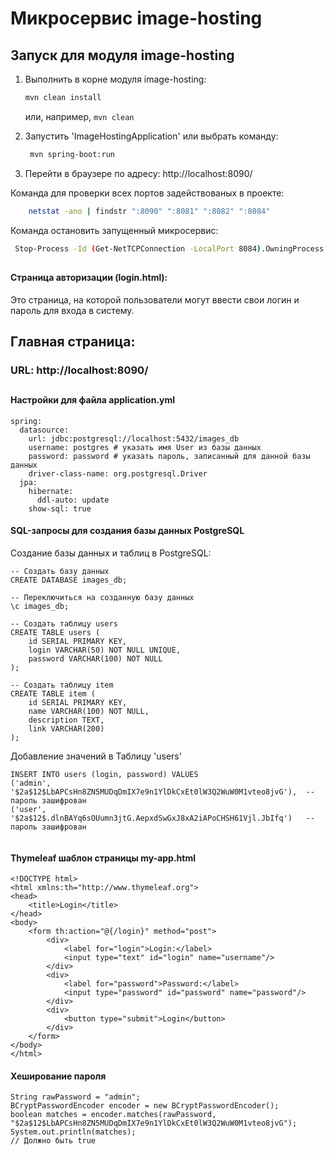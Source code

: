 # Микросервис image-hosting
## Запуск для модуля image-hosting

1. Выполнить в корне модуля image-hosting:

    ```bash
    mvn clean install
    ```
   или, например, ``` mvn clean ```
2. Запустить 'ImageHostingApplication' или выбрать команду:
   ```bash
    mvn spring-boot:run
   ```

3. Перейти в браузере по адресу: http://localhost:8090/

Команда для проверки всех портов задействованых в проекте:
```bash
    netstat -ano | findstr ":8090" ":8081" ":8082" ":8084"
 ```
Команда остановить запущенный микросервис:
   ```bash
    Stop-Process -Id (Get-NetTCPConnection -LocalPort 8084).OwningProcess -Force
   ```
##
#### Страница авторизации (login.html):

Это страница, на которой пользователи могут ввести свои логин и пароль для входа в систему.

## Главная страница:
### URL: http://localhost:8090/

##
#### Настройки для файла application.yml

```
spring:
  datasource:
    url: jdbc:postgresql://localhost:5432/images_db
    username: postgres # указать имя User из базы данных
    password: password # указать пароль, записанный для данной базы данных
    driver-class-name: org.postgresql.Driver
  jpa:
    hibernate:
      ddl-auto: update
    show-sql: true

```

#### SQL-запросы для создания базы данных PostgreSQL

Создание базы данных и таблиц в PostgreSQL:

```
-- Создать базу данных
CREATE DATABASE images_db;

-- Переключиться на созданную базу данных
\c images_db;

-- Создать таблицу users
CREATE TABLE users (
    id SERIAL PRIMARY KEY,
    login VARCHAR(50) NOT NULL UNIQUE,
    password VARCHAR(100) NOT NULL    
);

-- Создать таблицу item
CREATE TABLE item (
    id SERIAL PRIMARY KEY,
    name VARCHAR(100) NOT NULL,
    description TEXT,
    link VARCHAR(200)
);

```

Добавление значений в Таблицу 'users'
```
INSERT INTO users (login, password) VALUES
('admin', '$2a$12$LbAPCsHn8ZN5MUDqDmIX7e9n1YlDkCxEt0lW3Q2WuW0M1vteo8jvG'),  -- пароль зашифрован
('user', '$2a$12$.dlnBAYq6sOUumn3jtG.AepxdSwGxJ8xA2iAPoCHSH61Vjl.JbIfq')   -- пароль зашифрован


```

#### Thymeleaf шаблон страницы my-app.html

```
<!DOCTYPE html>
<html xmlns:th="http://www.thymeleaf.org">
<head>
    <title>Login</title>
</head>
<body>
    <form th:action="@{/login}" method="post">
        <div>
            <label for="login">Login:</label>
            <input type="text" id="login" name="username"/>
        </div>
        <div>
            <label for="password">Password:</label>
            <input type="password" id="password" name="password"/>
        </div>
        <div>
            <button type="submit">Login</button>
        </div>
    </form>
</body>
</html>

```

#### Хеширование пароля

```
String rawPassword = "admin";
BCryptPasswordEncoder encoder = new BCryptPasswordEncoder();
boolean matches = encoder.matches(rawPassword, "$2a$12$LbAPCsHn8ZN5MUDqDmIX7e9n1YlDkCxEt0lW3Q2WuW0M1vteo8jvG");
System.out.println(matches); 
// Должно быть true

```


<br><br>
